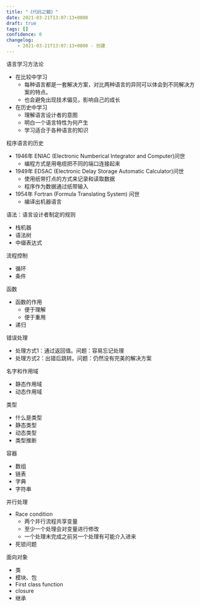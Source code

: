 ```yaml
---
title: "《代码之髓》"
date: 2021-03-21T13:07:13+0800
draft: true
tags: []
confidence: 0
changelog:
    - 2021-03-21T13:07:13+0800 - 创建
---
```


语言学习方法论
  * 在比较中学习
    * 每种语言都是一套解决方案，对比两种语言的异同可以体会到不同解决方案的特点。
    * 也会避免出现技术偏见，影响自己的成长
  * 在历史中学习
    * 理解语言设计者的意图
    * 明白一个语言特性为何产生
    * 学习适合于各种语言的知识

程序语言的历史
  * 1946年 ENIAC (Electronic Numberical Integrator and Computer)问世
    * 编程方式是用电缆把不同的端口连接起来
  * 1949年 EDSAC (Electronic Delay Storage Automatic Calculator)问世
    * 使用纸带打点的方式来记录和读取数据
    * 程序作为数据通过纸带输入
  * 1954年 Fortran (Formula Translating System) 问世
    * 编译出机器语言

语法：语言设计者制定的规则
  * 栈机器
  * 语法树
  * 中缀表达式

流程控制
  * 循环
  * 条件

函数
  * 函数的作用
    * 便于理解
    * 便于重用
  * 递归

错误处理
  * 处理方式1：通过返回值。问题：容易忘记处理
  * 处理方式2：出错后跳转。问题：仍然没有完美的解决方案

名字和作用域
  * 静态作用域
  * 动态作用域

类型
  * 什么是类型
  * 静态类型
  * 动态类型
  * 类型推断

容器
  * 数组
  * 链表
  * 字典
  * 字符串

并行处理
  * Race condition
    * 两个并行流程共享变量
    * 至少一个处理会对变量进行修改
    * 一个处理未完成之前另一个处理有可能介入进来
  * 死锁问题

面向对象
  * 类
  * 模块、包
  * First class function
  * closure
  * 继承

